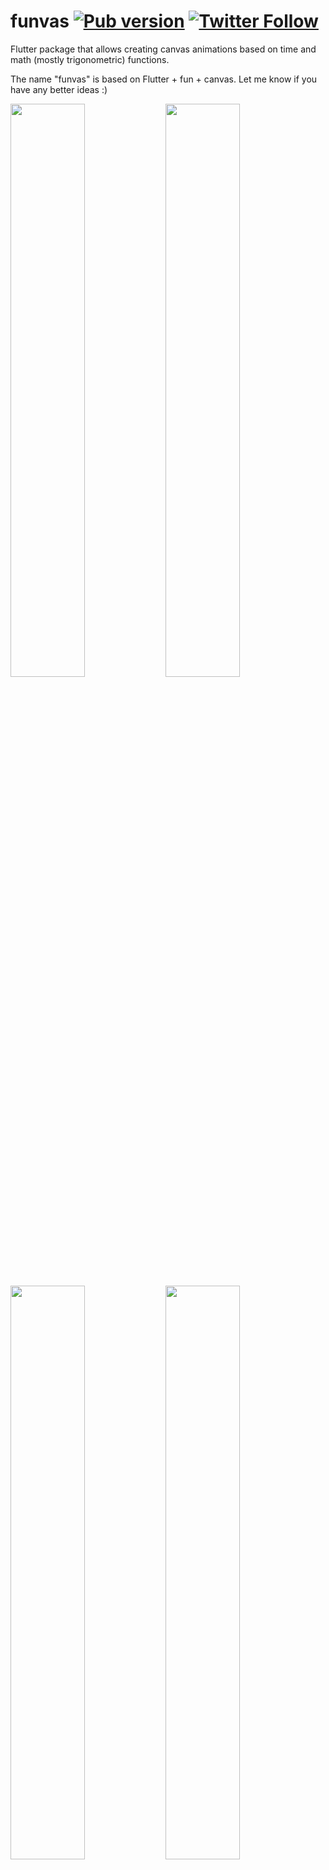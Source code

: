 # funvas [![Pub version](https://img.shields.io/pub/v/funvas.svg)](https://pub.dev/packages/funvas) [![Twitter Follow](https://img.shields.io/twitter/follow/creativemaybeno?label=Follow&style=social)](https://twitter.com/creativemaybeno)

Flutter package that allows creating canvas animations based on time and math (mostly trigonometric)
functions.

The name "funvas" is based on Flutter + fun + canvas. Let me know if you have any better ideas :)

<a target="_blank" href="https://twitter.com/creativemaybeno/status/1328261273922973696?s=20"><img src="https://s8.gifyu.com/images/animation8709ccbbf7b20e6e.gif" width="48.5%"></a>
<a target="_blank" href="https://twitter.com/creativemaybeno/status/1327309901270560769?s=20"><img src="https://s8.gifyu.com/images/animation8709ccbbf7b20e6f.gif" width="48.5%"></a>
<a target="_blank" href="https://twitter.com/creativemaybeno/status/1346101868079042561?s=20"><img src="https://s2.gifyu.com/images/animation053c9f614aad68ef.gif" width="48.5%"></a>
<a target="_blank" href="TODO"><img src="https://s2.gifyu.com/images/animationbfc096a486621405.gif" width="48.5%"></a>

## [Demo][demo]

I share my funvas creations [on Twitter][Twitter] and I have also create a [live demo][demo] that
allows you to see the animations running right in Flutter web :)

### Repo structure

This repo currently contains the following packages:

* [`funvas`][funvas], which is the actual `funvas` Flutter package that is also hosted on Pub.
  Both `funvas_tweets` and `funvas_demo` (+ the `example` package inside of `funvas`) depend on this
  package. It contains the basic widget for displaying funvas animations.
* [`funvas_tweets`][funvas_tweets] is a collection of funvas animations I created and shared
  [on Twitter][Twitter]. The package also contains the code I use to export my animations to GIF.
* [`funvas_demo`][funvas_demo] is a Flutter web app showcasing some funvas animations that can be 
  reached at [funvas.creativemaybeno.dev][demo]. It consists of a selection of funvas animations
  from the `funvas_tweets` package. Not all animations are included because some of them might not
  perform well enough in a live demo :)

### Inspiration

The whole concept is *inspired by Dwitter* ([check it out][Dwitter]). That is mainly the way the
API is built. These kinds of animations (especially in GIF form) can be found in many communities,
e.g. in [Processing] (and with that p5.js). 

[Twitter]: https://twitter.com/creativemaybeno
[Dwitter]: https://www.dwitter.net/about
[Processing]: https://processing.org
[demo]: https://funvas.creativemaybeno.dev
[funvas]: https://github.com/creativecreatorormaybenot/funvas/tree/master/funvas
[funvas_tweets]: https://github.com/creativecreatorormaybenot/funvas/tree/master/funvas_tweets
[funvas_demo]: https://github.com/creativecreatorormaybenot/funvas/tree/master/funvas_demo

